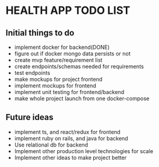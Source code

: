# HEALTH APP TODO LIST
## Initial things to do
* implement docker for backend(DONE)
* figure out if docker mongo data persists or not
* create mvp feature/requirement list
* create endpoints/schemas needed for requirements
* test endpoints
* make mockups for project frontend
* implement mockups for frontend
* implement unit testing for frontend/backend
* make whole project launch from one docker-compose

## Future ideas
* implement ts, and react/redux for frontend
* implement ruby on rails, and java for backend
* Use relational db for backend
* Implement other production level technologies for scale
* Implement other ideas to make project better
